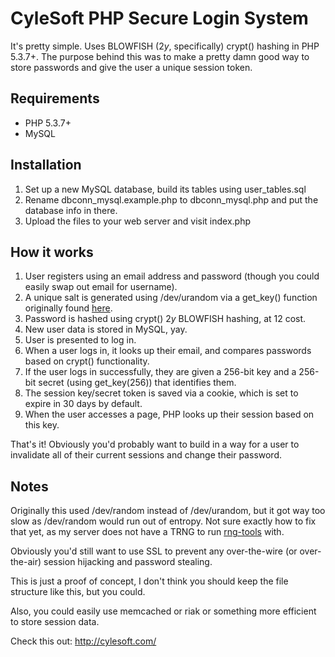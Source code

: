# CyleSoft PHP Secure Login System

It's pretty simple. Uses BLOWFISH ($2y$, specifically) crypt() hashing in PHP 5.3.7+. The purpose behind this was to make a pretty damn good way to store passwords and give the user a unique session token.

## Requirements

- PHP 5.3.7+
- MySQL

## Installation

1. Set up a new MySQL database, build its tables using user_tables.sql
1. Rename dbconn_mysql.example.php to dbconn_mysql.php and put the database info in there.
1. Upload the files to your web server and visit index.php

## How it works

1. User registers using an email address and password (though you could easily swap out email for username).
1. A unique salt is generated using /dev/urandom via a get_key() function originally found [here](http://stackoverflow.com/questions/637278/what-is-the-best-way-to-generate-a-random-key-within-php).
1. Password is hashed using crypt() $2y$ BLOWFISH hashing, at 12 cost.
1. New user data is stored in MySQL, yay.
1. User is presented to log in.
1. When a user logs in, it looks up their email, and compares passwords based on crypt() functionality.
1. If the user logs in successfully, they are given a 256-bit key and a 256-bit secret (using get_key(256)) that identifies them.
1. The session key/secret token is saved via a cookie, which is set to expire in 30 days by default.
1. When the user accesses a page, PHP looks up their session based on this key.

That's it! Obviously you'd probably want to build in a way for a user to invalidate all of their current sessions and change their password.

## Notes

Originally this used /dev/random instead of /dev/urandom, but it got way too slow as /dev/random would run out of entropy. Not sure exactly how to fix that yet, as my server does not have a TRNG to run [rng-tools](http://www.gnu.org/software/hurd/user/tlecarrour/rng-tools.html) with.

Obviously you'd still want to use SSL to prevent any over-the-wire (or over-the-air) session hijacking and password stealing.

This is just a proof of concept, I don't think you should keep the file structure like this, but you could.

Also, you could easily use memcached or riak or something more efficient to store session data.

Check this out: http://cylesoft.com/